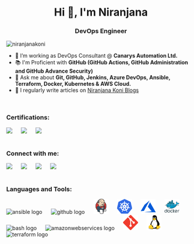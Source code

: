 <!-- <img src="https://raw.githubusercontent.com/BEPb/BEPb/5c63fa170d1cbbb0b1974f05a3dbe6aca3f5b7f3/assets/Bottom_up.svg" width="100%" /> -->
<h1 align="center">Hi 👋, I'm Niranjana</h1>
<h3 align="center">DevOps Engineer</h3>
<p align="left"> <img src="https://komarev.com/ghpvc/?username=niranjanakoni&label=Profile%20views&color=0e75b6&style=flat" alt="niranjanakoni" /> </p>

- 🔭 I’m working as DevOps Consultant @ **Canarys Automation Ltd.**
- 📚 I'm Proficient with **GitHub (GitHub Actions, GitHub Administration and GitHub Advance Security)**
- 💬 Ask me about **Git, GitHub, Jenkins, Azure DevOps, Ansible, Terraform, Docker, Kubernetes & AWS Cloud.**
- 📝 I regularly write articles on [Niranjana Koni Blogs](https://niranjanakoni.hashnode.dev/)
<br>
<div>
<h3 align="left">Certifications:</h3>
<a herf="https://www.credly.com/badges/f79cd4f3-b2af-4300-ac6f-44cc02c851fb/public_url" target="_blank"><img src="https://images.credly.com/size/150x150/images/024d0122-724d-4c5a-bd83-cfe3c4b7a073/image.png" target="_blank"></a> <img width="15" />
<a herf="https://www.credly.com/badges/f9dc7edb-beae-4d75-8282-ec23c0da882b/public_url" target="_blank"><img src="https://images.credly.com/size/150x150/images/34880f37-8ec8-4542-a78a-73ba6647208e/image.png" target="_blank"></a> <img width="15" />
<a herf="https://www.credly.com/badges/cbd0925f-d203-403e-95f7-74d22efc9413/public_url" target="_blank"><img src="https://images.credly.com/size/150x150/images/89efc3e7-842b-4790-b09b-9ea5efc71ec3/image.png" target="_blank"></a> <img width="15" />
</div>
<br>
<div> 
<h3 align="left">Connect with me:</h3>
<a href="https://www.linkedin.com/in/niranjanakoni" target="_blank"><img src="https://img.shields.io/badge/LinkedIn-0077B5?style=for-the-badge&logo=linkedin&logoColor=white" target="_blank"></a> <img width="15" />
<a href="https://github.com/niranjanakoni" target="_blank"><img src="https://img.shields.io/badge/GitHub-100000?style=for-the-badge&logo=github&logoColor=white" target="_blank"></a> <img width="15" />
<a href="https://instagram.com/niranjanakoni" target="_blank"><img src="https://img.shields.io/badge/Instagram-E4405F?style=for-the-badge&logo=instagram&logoColor=white" target="_blank"></a> <img width="15" />
<a href = "mailto:niranjanakoni1@gmail.com"><img src="https://img.shields.io/badge/-Gmail-%23333?style=for-the-badge&logo=gmail&logoColor=white" target="_blank"></a>
</div>
<br>
<div>
<h3 align="left">Languages and Tools:</h3>
<p align="left">
<img src="https://cdn.simpleicons.org/ansible/EE0000" height="40" width="40" alt="ansible logo"  /> <img width="15" />
<img src="https://skillicons.dev/icons?i=github" height="40" width="40" alt="github logo"  /> <img width="15" />
<img src="https://raw.githubusercontent.com/teamedwardforever/Readme-Generator/71f25dd8b98329b168142a6b782a107b75eab178/svg/Skills/Devops/jenkins-icon.svg" alt="Jenkins" width="40" height="40"/> <img width="15" />
<img src="https://raw.githubusercontent.com/teamedwardforever/Readme-Generator/71f25dd8b98329b168142a6b782a107b75eab178/svg/Skills/Devops/kubernetes-icon.svg" alt="Kubernetes" width="40" height="40"/> <img width="15" />
<img src="https://raw.githubusercontent.com/teamedwardforever/Readme-Generator/71f25dd8b98329b168142a6b782a107b75eab178/svg/Skills/Devops/microsoft_azure-icon.svg" alt="Microsoft Azure" width="40" height="40"/> <img width="15" />
<img src="https://raw.githubusercontent.com/teamedwardforever/Readme-Generator/71f25dd8b98329b168142a6b782a107b75eab178/svg/Skills/Devops/docker-original-wordmark.svg" alt="Docker" width="40" height="40"/> <img width="15" />
<img src="https://skillicons.dev/icons?i=bash" height="40" width="40" alt="bash logo"  /> <img width="15" />
<img src="https://skillicons.dev/icons?i=aws" height="40" width="40" alt="amazonwebservices logo"  /> <img width="15" />
<img src="https://raw.githubusercontent.com/teamedwardforever/Readme-Generator/71f25dd8b98329b168142a6b782a107b75eab178/svg/Skills/Other/git-scm-icon.svg" alt="Git" width="40" height="40"/> <img width="15" />
<img src="https://raw.githubusercontent.com/teamedwardforever/Readme-Generator/71f25dd8b98329b168142a6b782a107b75eab178/svg/Skills/Other/linux-original.svg" alt="Linux" width="40" height="40"/> <img width="15" />
<img src="https://cdn.jsdelivr.net/gh/devicons/devicon/icons/terraform/terraform-original.svg" height="40" alt="terraform logo"  />
</p>
</div>
<br>
<div>

<div data-iframe-width="150" data-iframe-height="270" data-share-badge-id="f9dc7edb-beae-4d75-8282-ec23c0da882b" data-share-badge-host="https://www.credly.com"></div><script type="text/javascript" async src="//cdn.credly.com/assets/utilities/embed.js"></script>
